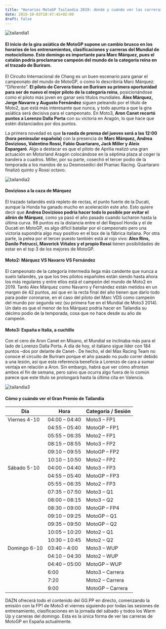 ```yaml
---
title: "Horarios MotoGP Tailandia 2019: dónde y cuándo ver las carreras en directo"
date: 2019-10-03T10:47:42+02:00
draft: false
---
```


![tailandia1](/img/tailandia1.jpg)

#### El inicio de la gira asiática de MotoGP supone un cambio brusco en los horarios de los entrenamientos, clasificaciones y carreras del Mundial de motociclismo. Este domingo es importante para Marc Márquez, pues el catalán podría proclamarse campeón del mundo de la categoría reina en el trazado de Buriram.

El Circuito Internacional de Chang es un buen escenario para ganar el campeonato del mundo de MotoGP, o como lo describiría Marc Márquez: “Diferente”. **El piloto de Cervera tiene en Buriram su primera oportunidad para ser de nuevo el mejor piloto de la categoría reina**, posicionándose como el piloto más joven en ganar seis títulos mundiales. **Álex Márquez, Jorge Navarro y Augusto Fernández** siguen peleando por el título de Moto2, que está más interesante que nunca, y todo apunta a que la gira asiática será decisiva para el campeonato. En Moto3, **Aron Canet recortó puntos a Lorenzo Dalla Porta** con su victoria en Aragón, lo que hace que estén distanciados por dos puntos.

La primera novedad es que **la rueda de prensa del jueves será a las 12:00 (hora peninsular española)** con la presencia de **Marc Márquez, Andrea Dovizioso, Valentino Rossi, Fabio Quartararo, Jack Miller y Aleix Espargaró**. Algo a destacar es que el piloto de Aprilia realizó una gran actuación en Motorland Aragón colocándose en la séptima plaza al coger la bandera a cuadros. Miller, por su parte, cosechó el tercer podio de la temporada a los mandos de su Desmosedici del Pramac Racing. Quartararo finalizó quinto y Rossi octavo.

![tailandia2](/img/tailandia2.jpg)

#### Dovizioso a la caza de Márquez
El trazado tailandés está repleto de rectas, el punto fuerte de la Ducati, aunque la Honda ha ganado mucho en aceleración este año. Esto quiere decir que **Andrea Dovizioso podría hacer todo lo posible por evitar el alirón de Márquez**, como ya pasó el año pasado cuando lucharon hasta la última curva. 98 puntos es la distancia entre el del Repsol Honda y el de Ducati en MotoGP, es algo difícil batallar por el campeonato pero una victoria supondría algo muy positivo en el box de la fábrica italiana. Por otra parte, la pelea por el tercer puesto también está al rojo vivo: **Alex Rins, Danilo Petrucci, Maverick Viñales y el propio Rossi** tienen posibilidades de estar en el top 3 de los mejores de MotoGP.

#### Moto2: Márquez VS Navarro VS Fernández
El campeonato de la categoría intermedia llega más candente que nunca a suelo tailandés, ya que los tres pilotos españoles están siendo hasta ahora los más regulares y entre ellos está el campeón del mundo de Moto2 en 2019. Tanto Alex Márquez como Navarro y Fernández están metidos en un margen de 42 puntos, así que en la recta final del año tienen que darlo todo para poder coronarse, en el caso del piloto del Marc VDS como campeón del mundo por segunda vez (su primera fue en el Mundial de Moto3 2014). Un dato es que el menor de los Márquez podría hacer en Tailandia su décimo podio de la temporada, cosa que no hace desde su año de campeón.

#### Moto3: España e Italia, a cuchillo
Con el cero de Aron Canet en Misano, el Mundial se inclinaba más para el lado de Lorenzo Dalla Porta. A día de hoy, el italiano sigue líder con 184 puntos –dos por delante de Canet-. De hecho, el del Max Racing Team no conoce el circuito de Buriram porque el año pasado no pudo correr debido a una lesión, así que esta referencia beneficia a Lorenzo de cara a sumar ventaja en relación a Aron. Sin embargo, habrá que ver cómo afrontan ambos el fin de semana, pero salvo que ocurra algo fuera de lo común parece que este título se prolongará hasta la última cita en Valencia.

![tailandia3](/img/tailandia3.jpg)

#### Cómo y cuándo ver el Gran Premio de Tailandia

|Día|Hora|Categoría / Sesión|
-------------|------------|--------
Viernes 4-10 | 04:00 – 04:40 | Moto3 – FP1
| | 04:55 – 05:40 | MotoGP – FP1
| | 05:55 – 06:35 | Moto2 – FP1
| | 08:15 – 08:55 | Moto3 – FP2
| | 09:10 – 09:55 | MotoGP – FP2
| | 10:10 – 10:50 | Moto2 – FP2
Sábado 5-10 | 04:00 – 04:40 | Moto3 – FP3
| | 04:55 – 05:40 | MotoGP – FP3
| | 05:55 – 06:35 | Moto2 – FP3
| | 07:35 – 07:50 | Moto3 – Q1
| | 08:00 – 08:15 | Moto3 – Q2
| | 08:30 – 09:00 | MotoGP – FP4
| | 09:10 – 09:25 | MotoGP – Q1
| | 09:35 – 09:50 | MotoGP – Q2
| | 10:05 – 10:20 | Moto2 – Q1
| | 10:30 – 10:45 | Moto2 – Q2
Domingo 6-10 | 03:40 – 4:00 | Moto3 – WUP
| | 04:10 – 04:30 | Moto2 – WUP
| | 04:40 – 05:00 | MotoGP – WUP
| | 6:00 | Moto3 – Carrera
| | 7:20 | Moto2 – Carrera
| | 9:00 | MotoGP – Carrera

DAZN ofrecerá todo el contenido del GG.PP en directo, comenzando la emisión con la FP1 de Moto3 el viernes siguiendo por todas las sesiones de entrenamiento, clasificaciones en la jornada del sábado y todos los Warm Up y carreras del domingo. Esta es la única forma de ver las carreras de MotoGP en España actualmente.
